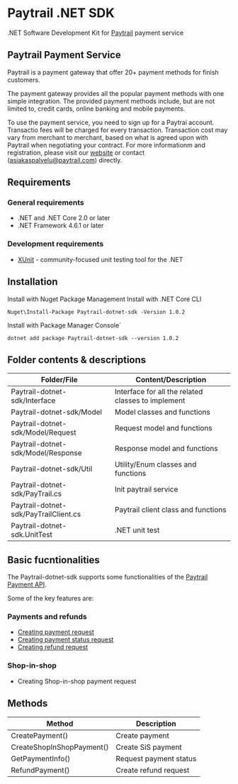# Paytrail .NET SDK

.NET Software Development Kit for [Paytrail](https://www.paytrail.com/) payment service

## Paytrail Payment Service

Paytrail is a payment gateway that offer 20+ payment methods for finish customers.

The payment gateway provides all the popular payment methods with one simple integration. The provided payment methods include, but are not limited to, credit cards, online banking and mobile payments.

To use the payment service, you need to sign up for a Paytrai account. Transactio fees will be charged for every transaction. Transaction cost may vary from merchant to merchant, based on what is agreed upon with Paytrail when negotiating your contract. For more informationm and registration, please visit our [website](https://www.paytrail.com/) or contact (asiakaspalvelu@paytrail.com) directly.

## Requirements

### General requirements
- .NET and .NET Core 2.0 or later
- .NET Framework 4.6.1 or later
### Development requirements
- [XUnit](https://xunit.net/) - community-focused unit testing tool for the .NET

## Installation
Install with Nuget Package Management
Install with .NET Core CLI
```
Nuget\Install-Package Paytrail-dotnet-sdk -Version 1.0.2
```
Install with Package Manager Console`   
```
dotnet add package Paytrail-dotnet-sdk --version 1.0.2
```

## Folder contents & descriptions
| Folder/File							| Content/Description								|
| ------------------------------------- | --------------------------------------------------|
| Paytrail-dotnet-sdk/Interface			| Interface for all the related classes to implement|
| Paytrail-dotnet-sdk/Model				| Model classes and functions						|
| Paytrail-dotnet-sdk/Model/Request		| Request model and functions						|
| Paytrail-dotnet-sdk/Model/Response	| Response model and functions						|
| Paytrail-dotnet-sdk/Util				| Utility/Enum classes and functions				|
| Paytrail-dotnet-sdk/PayTrail.cs		| Init paytrail service								|
| Paytrail-dotnet-sdk/PayTrailClient.cs	| Paytrail client class and functions				|
| Paytrail-dotnet-sdk.UnitTest			| .NET unit test									|

## Basic fucntionalities
The Paytrail-dotnet-sdk supports some functionalities of the [Paytrail Payment API](https://docs.paytrail.com/#/).

Some of the key features are:

### Payments and refunds
- [Creating payment request](https://docs.paytrail.com/#/?id=create)
- [Creating payment status request](https://docs.paytrail.com/#/?id=get)
- [Creating refund request](https://docs.paytrail.com/#/?id=refund)

### Shop-in-shop
- Creating Shop-in-shop payment request

## Methods
| Method                    |Description			|
| ------------------------- |----------------------	|
| CreatePayment()			| Create payment		|
| CreateShopInShopPayment()	| Create SiS payment	|
| GetPaymentInfo()			| Request payment status|
| RefundPayment()			| Create refund request |

